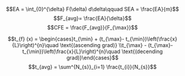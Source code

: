 $$EA = \int_{0}^{\delta} F(\delta) d\delta\qquad  SEA = \frac{EA}{m}$$
$$F_{avg}= \frac{EA}{\delta}$$
$$CFE = \frac{F_{avg}}{F_{\max}}$$

$$t_{f} (x) = \begin{cases}t_{\min} + (t_{\max}- t_{\min})\left(\frac{x}{L}\right)^{n}\quad \text{(ascending grad)} \\t_{\max} - (t_{\max}- t_{\min})\left(\frac{x}{L}\right)^{n}\quad  \text{(decending grad)}\end{cases}$$
$$t_{avg} =  \sum^{N_{s}}_{i=1} \frac{t_{i}}{N_{s}}$$

